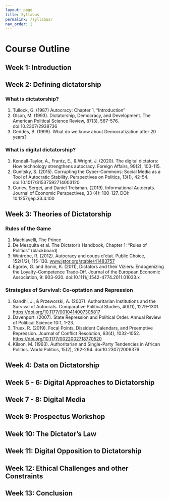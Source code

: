 ```yaml
---
layout: page
title: Syllabus
permalink: /syllabus/
nav_order: 2
---
```


# Course Outline


## Week 1: Introduction

## Week 2: Defining dictatorship

### What is dictatorship? 

1.	Tullock, G. (1987) Autocracy: Chapter 1, “Introduction”
2.	Olson, M. (1993). Dictatorship, Democracy, and Development. The American Political Science Review, 87(3), 567-576. doi:10.2307/2938736
3.	Geddes, B. (1999). What do we know about Democratization after 20 years?

### What is digital dictatorship?

1.	Kendall-Taylor, A., Frantz, E., & Wright, J. (2020). The digital dictators: How technology strengthens autocracy. Foreign Affairs, 99(2), 103-115.
2.	Gunitsky, S. (2015). Corrupting the Cyber-Commons: Social Media as a Tool of Autocratic Stability. Perspectives on Politics, 13(1), 42-54. doi:10.1017/S1537592714003120
3.	Guriev, Sergei, and Daniel Treisman. (2019). Informational Autocrats. Journal of Economic Perspectives, 33 (4): 100-127. DOI: 10.1257/jep.33.4.100


## Week 3: Theories of Dictatorship

### Rules of the Game
1.	Machiavelli, The Prince
2.	De Mesquita et al. The Dictator’s Handbook, Chapter 1: “Rules of Politics” (blackboard)
3.	Wintrobe, R. (2012). Autocracy and coups d'etat. Public Choice, 152(1/2), 115-130. www.jstor.org/stable/41483757
4.	Egorov, G. and Sonin, K. (2011), Dictators and their Viziers: Endogenizing the Loyalty–Competence Trade‐Off. Journal of the European Economic Association, 9: 903-930. doi:10.1111/j.1542-4774.2011.01033.x

###

### Strategies of Survival: Co-optation and Repression
1.	Gandhi, J., & Przeworski, A. (2007). Authoritarian Institutions and the Survival of Autocrats. Comparative Political Studies, 40(11), 1279–1301. https://doi.org/10.1177/0010414007305817
2.	Davenport. (2007). State Repression and Political Order. Annual Review of Political Science 10:1, 1-23.
3.	Truex, R. (2019). Focal Points, Dissident Calendars, and Preemptive Repression. Journal of Conflict Resolution, 63(4), 1032–1052. https://doi.org/10.1177/0022002718770520
4.	Kilson, M. (1963). Authoritarian and Single-Party Tendencies in African Politics. World Politics, 15(2), 262-294. doi:10.2307/2009376

## Week 4: Data on Dictatorship

## Week 5 - 6: Digital Approaches to Dictatorship

## Week 7 - 8: Digital Media

## Week 9: Prospectus Workshop

## Week 10: The Dictator’s Law

## Week 11: Digital Opposition to Dictatorship

## Week 12: Ethical Challenges and other Constraints

## Week 13: Conclusion









